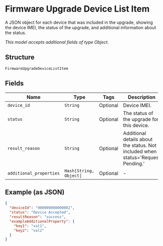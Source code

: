 
# Firmware Upgrade Device List Item

A JSON object for each device that was included in the upgrade, showing the device IMEI, the status of the upgrade, and additional information about the status.

*This model accepts additional fields of type Object.*

## Structure

`FirmwareUpgradeDeviceListItem`

## Fields

| Name | Type | Tags | Description |
|  --- | --- | --- | --- |
| `device_id` | `String` | Optional | Device IMEI. |
| `status` | `String` | Optional | The status of the upgrade for this device. |
| `result_reason` | `String` | Optional | Additional details about the status. Not included when status='Request Pending.' |
| `additional_properties` | `Hash[String, Object]` | Optional | - |

## Example (as JSON)

```json
{
  "deviceId": "900000000000002",
  "status": "Device Accepted",
  "resultReason": "success",
  "exampleAdditionalProperty": {
    "key1": "val1",
    "key2": "val2"
  }
}
```

